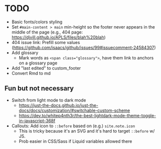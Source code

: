 # TODO

- Basic fonts/colors styling
- Set `#main-content > main` min-height so the footer never appears in the middle of the page (e.g., 404 page: https://djvill.github.io/APLS/files/blah%20blah)
- 404 issue link: Prefill some values (https://github.com/isaacs/github/issues/99#issuecomment-24584307)
- Add glossary
  - Mark words as `<span class="glossary">`, have them link to anchors on a glossary page
- Add "last edited" to custom_footer
- Convert Rmd to md

## Fun but not necessary

- Switch from light mode to dark mode
	- https://just-the-docs.github.io/just-the-docs/docs/customization/#switchable-custom-scheme
	- https://dev.to/whitep4nth3r/the-best-lightdark-mode-theme-toggle-in-javascript-368f
- Callouts: Add icon to `::before` based on (e.g.) `site.note.icon`
	- This is tricky because it's an SVG and it's hard to target `::before` w/ JS. 
	- Prob easier in CSS/Sass if Liquid variables allowed there
